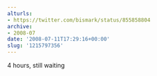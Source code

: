```yaml
---
alturls:
- https://twitter.com/bismark/status/855858804
archive:
- 2008-07
date: '2008-07-11T17:29:16+00:00'
slug: '1215797356'
---
```


4 hours, still waiting

